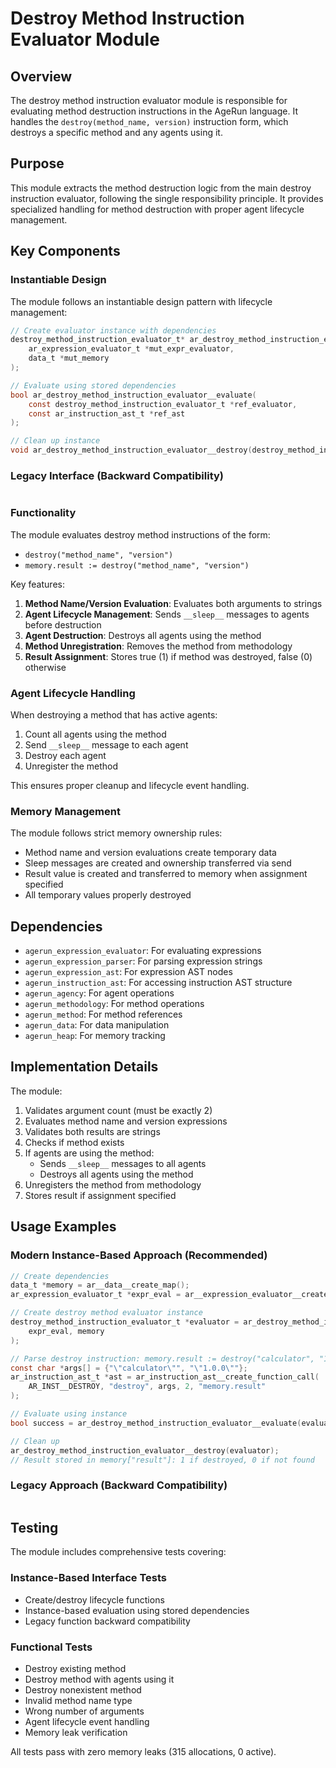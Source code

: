 # Destroy Method Instruction Evaluator Module

## Overview

The destroy method instruction evaluator module is responsible for evaluating method destruction instructions in the AgeRun language. It handles the `destroy(method_name, version)` instruction form, which destroys a specific method and any agents using it.

## Purpose

This module extracts the method destruction logic from the main destroy instruction evaluator, following the single responsibility principle. It provides specialized handling for method destruction with proper agent lifecycle management.

## Key Components

### Instantiable Design

The module follows an instantiable design pattern with lifecycle management:

```c
// Create evaluator instance with dependencies
destroy_method_instruction_evaluator_t* ar_destroy_method_instruction_evaluator__create(
    ar_expression_evaluator_t *mut_expr_evaluator,
    data_t *mut_memory
);

// Evaluate using stored dependencies
bool ar_destroy_method_instruction_evaluator__evaluate(
    const destroy_method_instruction_evaluator_t *ref_evaluator,
    const ar_instruction_ast_t *ref_ast
);

// Clean up instance
void ar_destroy_method_instruction_evaluator__destroy(destroy_method_instruction_evaluator_t *own_evaluator);
```

### Legacy Interface (Backward Compatibility)

```c
```

### Functionality

The module evaluates destroy method instructions of the form:
- `destroy("method_name", "version")`
- `memory.result := destroy("method_name", "version")`

Key features:
1. **Method Name/Version Evaluation**: Evaluates both arguments to strings
2. **Agent Lifecycle Management**: Sends `__sleep__` messages to agents before destruction
3. **Agent Destruction**: Destroys all agents using the method
4. **Method Unregistration**: Removes the method from methodology
5. **Result Assignment**: Stores true (1) if method was destroyed, false (0) otherwise

### Agent Lifecycle Handling

When destroying a method that has active agents:
1. Count all agents using the method
2. Send `__sleep__` message to each agent
3. Destroy each agent
4. Unregister the method

This ensures proper cleanup and lifecycle event handling.

### Memory Management

The module follows strict memory ownership rules:
- Method name and version evaluations create temporary data
- Sleep messages are created and ownership transferred via send
- Result value is created and transferred to memory when assignment specified
- All temporary values properly destroyed

## Dependencies

- `agerun_expression_evaluator`: For evaluating expressions
- `agerun_expression_parser`: For parsing expression strings
- `agerun_expression_ast`: For expression AST nodes
- `agerun_instruction_ast`: For accessing instruction AST structure
- `agerun_agency`: For agent operations
- `agerun_methodology`: For method operations
- `agerun_method`: For method references
- `agerun_data`: For data manipulation
- `agerun_heap`: For memory tracking

## Implementation Details

The module:
1. Validates argument count (must be exactly 2)
2. Evaluates method name and version expressions
3. Validates both results are strings
4. Checks if method exists
5. If agents are using the method:
   - Sends `__sleep__` messages to all agents
   - Destroys all agents using the method
6. Unregisters the method from methodology
7. Stores result if assignment specified

## Usage Examples

### Modern Instance-Based Approach (Recommended)

```c
// Create dependencies
data_t *memory = ar__data__create_map();
ar_expression_evaluator_t *expr_eval = ar__expression_evaluator__create(memory, NULL);

// Create destroy method evaluator instance
destroy_method_instruction_evaluator_t *evaluator = ar_destroy_method_instruction_evaluator__create(
    expr_eval, memory
);

// Parse destroy instruction: memory.result := destroy("calculator", "1.0.0")
const char *args[] = {"\"calculator\"", "\"1.0.0\""};
ar_instruction_ast_t *ast = ar_instruction_ast__create_function_call(
    AR_INST__DESTROY, "destroy", args, 2, "memory.result"
);

// Evaluate using instance
bool success = ar_destroy_method_instruction_evaluator__evaluate(evaluator, ast);

// Clean up
ar_destroy_method_instruction_evaluator__destroy(evaluator);
// Result stored in memory["result"]: 1 if destroyed, 0 if not found
```

### Legacy Approach (Backward Compatibility)

```c
```

## Testing

The module includes comprehensive tests covering:

### Instance-Based Interface Tests
- Create/destroy lifecycle functions
- Instance-based evaluation using stored dependencies
- Legacy function backward compatibility

### Functional Tests
- Destroy existing method
- Destroy method with agents using it
- Destroy nonexistent method
- Invalid method name type
- Wrong number of arguments
- Agent lifecycle event handling
- Memory leak verification

All tests pass with zero memory leaks (315 allocations, 0 active).